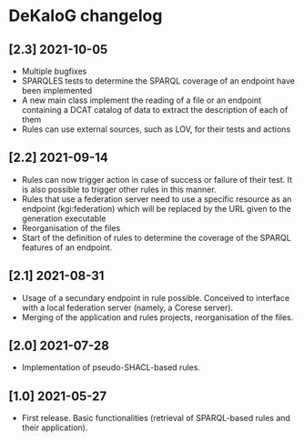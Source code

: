 # DeKaloG changelog

## [2.3] 2021-10-05
* Multiple bugfixes
* SPARQLES tests to determine the SPARQL coverage of an endpoint have been implemented
* A new main class implement the reading of a file or an endpoint containing a DCAT catalog of data to extract the description of each of them
* Rules can use external sources, such as LOV, for their tests and actions

## [2.2] 2021-09-14
* Rules can now trigger action in case of success or failure of their test. It is also possible to trigger other rules in this manner.
* Rules that use a federation server need to use a specific resource as an endpoint (kgi:federation) which will be replaced by the URL given to the generation executable
* Reorganisation of the files
* Start of the definition of rules to determine the coverage of the SPARQL features of an endpoint.

## [2.1] 2021-08-31
* Usage of a secundary endpoint in rule possible. Conceived to interface with a local federation server (namely, a Corese server).
* Merging of the application and rules projects, reorganisation of the files.

## [2.0] 2021-07-28
* Implementation of pseudo-SHACL-based rules.

## [1.0] 2021-05-27
* First release. Basic functionalities (retrieval of SPARQL-based rules and their application).
